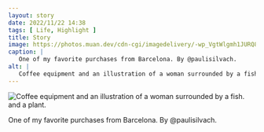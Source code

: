 ```yaml
---
layout: story
date: 2022/11/22 14:38
tags: [ Life, Highlight ]
title: Story
image: https://photos.muan.dev/cdn-cgi/imagedelivery/-wp_VgtWlgmh1JURQ8t1mg/8d5b2a2a-0e0c-453c-e1cc-82f6fc087200/public
caption: |
   One of my favorite purchases from Barcelona. By @paulisilvach.
alt: |
   Coffee equipment and an illustration of a woman surrounded by a fish. and a plant.
---
```


![Coffee equipment and an illustration of a woman surrounded by a fish. and a plant.](https://photos.muan.dev/cdn-cgi/imagedelivery/-wp_VgtWlgmh1JURQ8t1mg/8d5b2a2a-0e0c-453c-e1cc-82f6fc087200/public)

One of my favorite purchases from Barcelona. By @paulisilvach.
